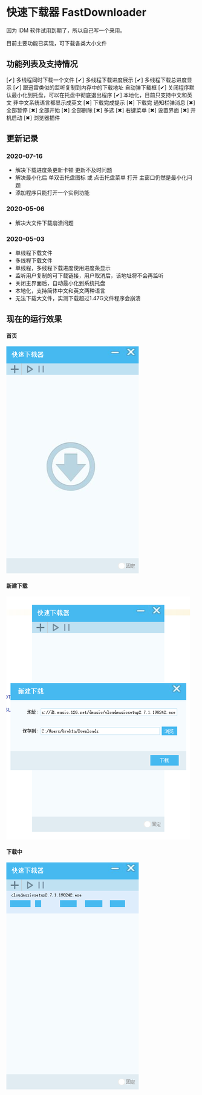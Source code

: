 # 快速下载器  FastDownloader

因为 IDM 软件试用到期了，所以自己写一个来用。

目前主要功能已实现，可下载各类大小文件


## 功能列表及支持情况
[✔] 多线程同时下载一个文件
[✔] 多线程下载进度展示
[✔] 多线程下载总进度显示
[✔] 跟迅雷类似的监听复制到内存中的下载地址 自动弹下载框
[✔] 关闭程序默认最小化到托盘，可以在托盘中彻底退出程序
[✔] 本地化，目前只支持中文和英文 非中文系统语言都显示成英文
[✖] 下载完成提示
[✖] 下载完 通知栏弹消息
[✖] 全部暂停
[✖] 全部开始
[✖] 全部删除
[✖] 多选
[✖] 右键菜单
[✖] 设置界面
[✖] 开机启动
[✖] 浏览器插件


## 更新记录
### 2020-07-16
- 解决下载进度条更新卡顿 更新不及时问题
- 解决最小化后 单双击托盘图标 或 点击托盘菜单 打开  主窗口仍然是最小化问题
- 添加程序只能打开一个实例功能

### 2020-05-06
- 解决大文件下载崩溃问题

### 2020-05-03
- 单线程下载文件  
- 多线程下载文件  
- 单线程，多线程下载进度使用进度条显示  
- 监听用户复制的可下载链接，用户取消后，该地址将不会再监听  
- 关闭主界面后，自动最小化到系统托盘  
- 本地化，支持简体中文和英文两种语言  
- 无法下载大文件，实测下载超过1.47G文件程序会崩溃  


## 现在的运行效果

#### 首页

![](main.png)


#### 新建下载

![](new_task.png)


#### 下载中

![](downloading.png)
